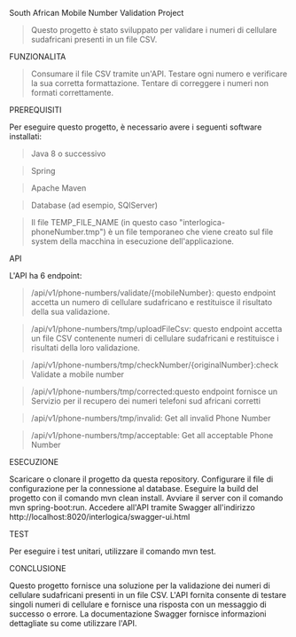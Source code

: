South African Mobile Number Validation Project
>Questo progetto è stato sviluppato per validare i numeri di cellulare sudafricani presenti in un file CSV.

FUNZIONALITA

>Consumare il file CSV tramite un'API.
>Testare ogni numero e verificare la sua corretta formattazione.
>Tentare di correggere i numeri non formati correttamente.


PREREQUISITI

Per eseguire questo progetto, è necessario avere i seguenti software installati:

>Java 8 o successivo

>Spring

>Apache Maven

>Database (ad esempio, SQlServer)

>Il file TEMP_FILE_NAME (in questo caso "interlogica-phoneNumber.tmp") è un file temporaneo che viene creato sul file system della macchina in esecuzione dell'applicazione.

API

L'API ha 6 endpoint:

>/api/v1/phone-numbers/validate/{mobileNumber}: questo endpoint accetta un numero di cellulare sudafricano e restituisce il risultato della sua validazione.

>/api/v1/phone-numbers/tmp/uploadFileCsv: questo endpoint accetta un file CSV contenente numeri di cellulare sudafricani e restituisce i risultati della loro validazione.

>/api/v1/phone-numbers/tmp/checkNumber/{originalNumber}:check Validate a mobile number

>/api/v1/phone-numbers/tmp/corrected:questo endpoint fornisce un Servizio per il recupero dei numeri telefoni sud africani corretti

> /api/v1/phone-numbers/tmp/invalid: Get all invalid Phone Number

> /api/v1/phone-numbers/tmp/acceptable: Get all acceptable Phone Number


ESECUZIONE

Scaricare o clonare il progetto da questa repository.
Configurare il file di configurazione per la connessione al database.
Eseguire la build del progetto con il comando mvn clean install.
Avviare il server con il comando mvn spring-boot:run.
Accedere all'API tramite Swagger all'indirizzo http://localhost:8020/interlogica/swagger-ui.html

TEST

Per eseguire i test unitari, utilizzare il comando mvn test.

CONCLUSIONE

Questo progetto fornisce una soluzione per la validazione dei numeri di cellulare sudafricani presenti in un file CSV.
L'API fornita consente di testare singoli numeri di cellulare e fornisce una risposta con un messaggio di successo o errore.
La documentazione Swagger fornisce informazioni dettagliate su come utilizzare l'API.

